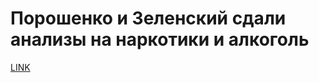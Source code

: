 # Порошенко и Зеленский сдали анализы на наркотики и алкоголь



[LINK](https://varlamov.ru/3381297.html)